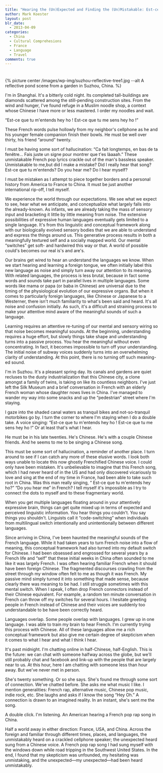 ```yaml
---
title: "Hearing the (Un)Expected and Finding the (Un)Mistakable: Est-ce que tu m&#8217;entends?"
author: Mark Koester
layout: post
blr_date:
  - 2013-04-09
categories:
  - China
  - Cultural Comprehesions
  - France
  - Language
  - Travel
comments: true
---
```


#

{% picture center /images/wp-img/suzhou-reflective-tree1.jpg --alt A reflective pond scene from a garden in Suzhou, China. %}

I'm in Shanghai. It's a bitterly cold night. Its completed tall-buildings are diamonds scattered among the still-pending construction sites. From the wind and hunger, I've found refuge in a Muslim noodle shop, a context whose Chinese I have more or less mastered. I order my noodles and wait.

“Est-ce que tu m'entends hey ho ! Est-ce que tu me sens hey ho !”

These French words pulse hollowly from my neighbor's cellphone as he and his younger female companion finish their bowls. He must be well over thirty, his friend “around” twenty.

I must be having some sort of hallucination: “Ca fait longtemps, en bas de ta fenêtre... Fais juste un signe pour montrer que t'es làaaah.” These unmistakable French pop lyrics crackle out of the man's bassless speaker. Unmistakable to me,but did I make a mistake? Did I really hear that song? Est-ce que tu m'entends? Do you hear me? Do I hear myself?

I must be mistaken as I attempt to piece together borders and a personal history from America to France to China. It must be just another international rip-off, I tell myself.

We experience the world through our expectations. We see what we expect to see, hear what we anticipate, and conceptualize what largely falls into the already-known. As infants, we are already taking the mass of sensory input and bracketing it little by little meaning from noise. The extensive possibilities of expressive human languages eventually gets limited to a single language. It's from this linguistic and conceptual framework along with our biologically evolved sensory bodies that we are able to understand and express the things around us. This generative process results in both a meaningfully textured self and a socially mapped world. Our mental “switches” get soft- and hardwired this way or that. A world of possible could's becomes our real is's and are's.

Our brains get wired to hear an understand the languages we know. When we start hearing and learning a foreign tongue, we often initially label this new language as noise and simply turn away our attention to its meaning. With related languages, the process is less brutal, because in fact some words and sounds take part in parallel lives in multiple languages. Some words like mama or papa (or baba in Chinese) are universal due to the timing of the physiological evolution of our expressive organs. But when it comes to particularly foreign languages, like Chinese or Japanese to a Westerner, there isn't much familiarity to what's been said and heard. It's all noise and confusion initially. As such, it's a difficult and straining process to make your attentive mind aware of the meaningful sounds of such a language.

Learning requires an attentive re-tuning of our mental and sensory wiring so that noise becomes meaningful sounds. At the beginning, understanding requires a huge effort, but slowly things take shape and understanding turns into a passive process. You hear the meaningful without even concentrating. In fact, it becomes impossible to turn off your understanding. The initial noise of subway voices suddenly turns into an overwhelming clarity of understanding. At this point, there is no turning off such meaning-ed sound.

I'm in Suzhou. It's a pleasant spring day. Its canals and gardens are quiet recluses to the dusty industrialization that this Chinese city, a clone amongst a family of twins, is taking on like its countless neighbors. I've just left the Silk Museum and a brief conversation in French with an elderly French woman whose daughter nows lives in China. I've managed to wander my way into some snacks and up the “pedestrian” street where I'm staying.

I gaze into the shaded canal waters as tranquil bikes and not-so-tranquil motorbikes go by. I turn the corner to where I'm staying when I do a double take. A voice singing: “Est-ce que tu m'entends hey ho ! Est-ce que tu me sens hey ho !” Or at least that's what I hear.

He must be in his late twenties. He's Chinese. He's with a couple Chinese friends. And he seems to me to be singing a Chinese song.

This must be some sort of hallucination, a reminder of another place. I turn around to see if I can catch any more of these elusive words. I look both ways unable to locate this now ghostly Frenchified Chinese voice. I could only have been mistaken. It's unbelievable to imagine that this French song, which I had never heard of in the US and had only discovered vicariously to love and sing at the end of my time in France, had been able to take such root in China. Was this man really singing, “ Est-ce que tu m'entends hey ho?” “Do you hear me” in French? I tell myself it's impossible as I try to connect the dots to myself and to these fragmentary world.

When you get multiple languages floating around in your attentively expressive brain, things can get quite mixed up in terms of expected and perceived linguistic information. You hear things you couldn't. You say things you shouldn't. Linguists call it “code-switching” when individuals from multilingual switch intentionally and unintentionally between different languages.

Since arriving in China, I've been haunted the meaningful sounds of the French language. While it had taken years to turn French noise into a flow of meaning, this conceptual framework had also turned into my default switch for Chinese. I had been obsessed and engrossed for several years by a French life and “self” that these initial weeks in China often sounded to me like it was largely French. I was often hearing familiar French when it should have been foreign Chinese. The fragmented discourses crawling from the street through my window often felt to me as though it was French. My passive mind simply turned it into something that made sense, because clearly there was meaning to be had. I still struggle sometimes with this mental switch. When I speak, I often drop French connectors instead of their Chinese equivalent. For example, a random ten minute conversation in French can throw off my switches for several hours. I hesitate greeting people in French instead of Chinese and their voices are suddenly too understandable to be have been correctly heard.

Languages overlap. Some people overlap with languages. I grew up in one language. I was able to train my brain to hear French. I'm currently trying this process with Chinese. All of these languages allow me a rich conceptual framework but also give me certain degree of skepticism when it comes to what I hear and what I think I hear.

It's past midnight. I'm chatting online in half-Chinese, half-English. This is the future: we can chat with someone halfway across the globe, but we'll still probably chat and facebook and link-up with the people that are largely near to us. At this hour, here I am chatting with someone less than hour away. But we've never met in person.

She's twenty something. Or so she says. She's found me through some sort of connection. We've chatted before. She asks me what music I like. I mention generalities: French rap, alternative music, Chinese pop music, indie rock, etc. She laughs and asks if I know the song “Hey Oh.” A connection is drawn to an imagined reality. In an instant, she's sent me the song.

A double click. I'm listening. An American hearing a French pop rap song in China.

Half a world away in either direction: France, USA, and China. Across the foreign and familiar through different times, places, and languages, the unmistakably heard on a crackled cellphone speaker; the unexpected heard sung from a Chinese voice. A French pop rap song I had sung myself with the windows down while road tripping in the Southwest United States. In the end, I found that my skepticism was unfounded, my hesitating was unmistaking, and the unexpected—my unexpected—had been heard unmistakably.
